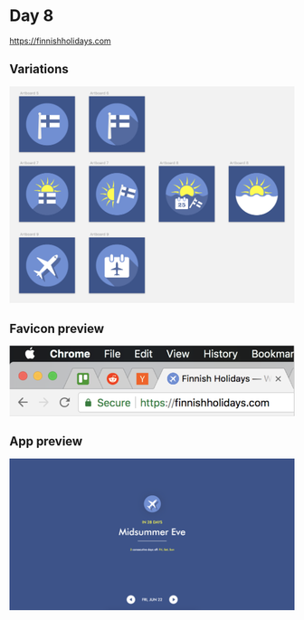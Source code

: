 # Day 8

https://finnishholidays.com

## Variations

<img src="images/finnish-holidays-2.png" />

## Favicon preview

<img src="images/finnish-holidays-favicon.png" />

## App preview

<img src="images/finnish-holidays-app.png" />
